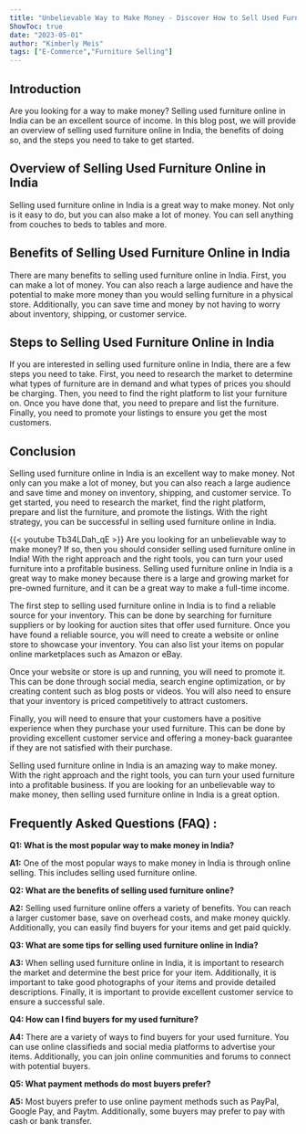 ```yaml
---
title: "Unbelievable Way to Make Money - Discover How to Sell Used Furniture Online in India!"
ShowToc: true 
date: "2023-05-01"
author: "Kimberly Meis" 
tags: ["E-Commerce","Furniture Selling"]
---
```

## Introduction

Are you looking for a way to make money? Selling used furniture online in India can be an excellent source of income. In this blog post, we will provide an overview of selling used furniture online in India, the benefits of doing so, and the steps you need to take to get started.

## Overview of Selling Used Furniture Online in India

Selling used furniture online in India is a great way to make money. Not only is it easy to do, but you can also make a lot of money. You can sell anything from couches to beds to tables and more.

## Benefits of Selling Used Furniture Online in India

There are many benefits to selling used furniture online in India. First, you can make a lot of money. You can also reach a large audience and have the potential to make more money than you would selling furniture in a physical store. Additionally, you can save time and money by not having to worry about inventory, shipping, or customer service.

## Steps to Selling Used Furniture Online in India

If you are interested in selling used furniture online in India, there are a few steps you need to take. First, you need to research the market to determine what types of furniture are in demand and what types of prices you should be charging. Then, you need to find the right platform to list your furniture on. Once you have done that, you need to prepare and list the furniture. Finally, you need to promote your listings to ensure you get the most customers.

## Conclusion

Selling used furniture online in India is an excellent way to make money. Not only can you make a lot of money, but you can also reach a large audience and save time and money on inventory, shipping, and customer service. To get started, you need to research the market, find the right platform, prepare and list the furniture, and promote the listings. With the right strategy, you can be successful in selling used furniture online in India.

{{< youtube Tb34LDah_qE >}} 
Are you looking for an unbelievable way to make money? If so, then you should consider selling used furniture online in India! With the right approach and the right tools, you can turn your used furniture into a profitable business. Selling used furniture online in India is a great way to make money because there is a large and growing market for pre-owned furniture, and it can be a great way to make a full-time income.

The first step to selling used furniture online in India is to find a reliable source for your inventory. This can be done by searching for furniture suppliers or by looking for auction sites that offer used furniture. Once you have found a reliable source, you will need to create a website or online store to showcase your inventory. You can also list your items on popular online marketplaces such as Amazon or eBay.

Once your website or store is up and running, you will need to promote it. This can be done through social media, search engine optimization, or by creating content such as blog posts or videos. You will also need to ensure that your inventory is priced competitively to attract customers.

Finally, you will need to ensure that your customers have a positive experience when they purchase your used furniture. This can be done by providing excellent customer service and offering a money-back guarantee if they are not satisfied with their purchase.

Selling used furniture online in India is an amazing way to make money. With the right approach and the right tools, you can turn your used furniture into a profitable business. If you are looking for an unbelievable way to make money, then selling used furniture online in India is a great option.

## Frequently Asked Questions (FAQ) :
**Q1: What is the most popular way to make money in India?**

**A1:** One of the most popular ways to make money in India is through online selling. This includes selling used furniture online. 

**Q2: What are the benefits of selling used furniture online?**

**A2:** Selling used furniture online offers a variety of benefits. You can reach a larger customer base, save on overhead costs, and make money quickly. Additionally, you can easily find buyers for your items and get paid quickly. 

**Q3: What are some tips for selling used furniture online in India?**

**A3:** When selling used furniture online in India, it is important to research the market and determine the best price for your item. Additionally, it is important to take good photographs of your items and provide detailed descriptions. Finally, it is important to provide excellent customer service to ensure a successful sale. 

**Q4: How can I find buyers for my used furniture?**

**A4:** There are a variety of ways to find buyers for your used furniture. You can use online classifieds and social media platforms to advertise your items. Additionally, you can join online communities and forums to connect with potential buyers. 

**Q5: What payment methods do most buyers prefer?**

**A5:** Most buyers prefer to use online payment methods such as PayPal, Google Pay, and Paytm. Additionally, some buyers may prefer to pay with cash or bank transfer.




